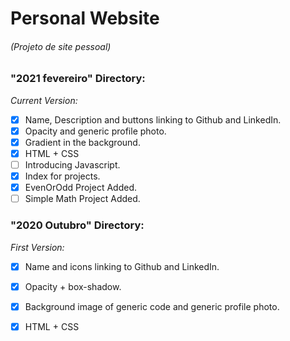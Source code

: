 # Personal Website
###### (Projeto de site pessoal)


### "2021 fevereiro" Directory:
  *Current Version:*
- [x] Name, Description and buttons linking to Github and LinkedIn.
- [x] Opacity and generic profile photo.
- [x] Gradient in the background.
- [x] HTML + CSS
- [ ] Introducing Javascript.
- [x] Index for projects.
- [x] EvenOrOdd Project Added.
- [ ] Simple Math Project Added. 

### "2020 Outubro" Directory:
  *First Version:*
- [x] Name and icons linking to Github and LinkedIn.
- [x] Opacity + box-shadow.
- [x] Background image of generic code and generic profile photo.
- [x] HTML + CSS


